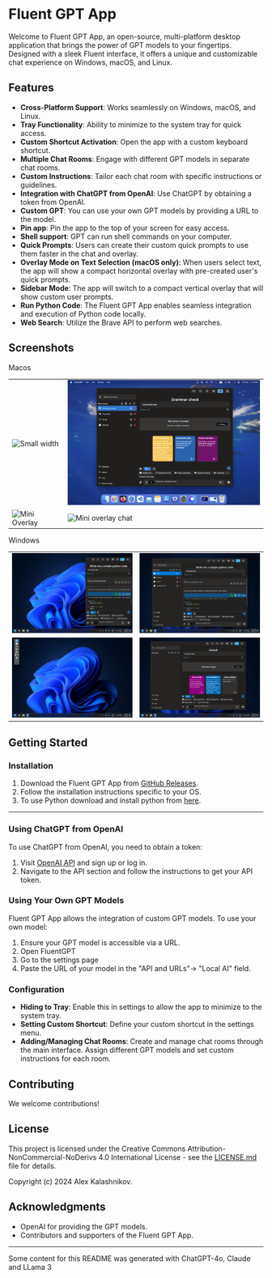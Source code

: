 # Fluent GPT App

Welcome to Fluent GPT App, an open-source, multi-platform desktop application that brings the power of GPT models to your fingertips. Designed with a sleek Fluent interface, it offers a unique and customizable chat experience on Windows, macOS, and Linux.

## Features

- **Cross-Platform Support**: Works seamlessly on Windows, macOS, and Linux.
- **Tray Functionality**: Ability to minimize to the system tray for quick access.
- **Custom Shortcut Activation**: Open the app with a custom keyboard shortcut.
- **Multiple Chat Rooms**: Engage with different GPT models in separate chat rooms.
- **Custom Instructions**: Tailor each chat room with specific instructions or guidelines.
- **Integration with ChatGPT from OpenAI**: Use ChatGPT by obtaining a token from OpenAI.
- **Custom GPT**: You can use your own GPT models by providing a URL to the model. 
- **Pin app**: Pin the app to the top of your screen for easy access.
- **Shell support**: GPT can run shell commands on your computer.
- **Quick Prompts**: Users can create their custom quick prompts to use them faster in the chat and overlay.
- **Overlay Mode on Text Selection (macOS only)**: When users select text, the app will show a compact horizontal overlay with pre-created user's quick prompts.
- **Sidebar Mode**: The app will switch to a compact vertical overlay that will show custom user prompts.
- **Run Python Code**: The Fluent GPT App enables seamless integration and execution of Python code locally.
- **Web Search**: Utilize the Brave API to perform web searches.

## Screenshots
Macos
<table>
  <tr>
    <td><img src="images-preview/1-macos.png" alt="Small width" width="400"/></td>
    <td><img src="images-preview/2-macos.png" alt="Main window" width="400"/></td>
  </tr>
  <tr>
    <td><img src="images-preview/3-macos.png" alt="Mini Overlay" width="400"/></td>
    <td><img src="images-preview/4-macos.png" alt="Mini overlay chat" width="400"/></td>
  </tr>
</table>

Windows
<table>
  <tr>
  <td><img src="images-preview/4-win.png" alt="Screenshot 4" width="400"/></td>
    <td><img src="images-preview/2-win.png" alt="Screenshot 2" width="400"/></td>
  </tr>
  <tr>
    <td><img src="images-preview/3-win.png" alt="Screenshot 3" width="400"/></td>
    <td><img src="images-preview/1-win.png" alt="Screenshot 1" width="400"/></td>
  </tr>
</table>

## Getting Started

### Installation

1. Download the Fluent GPT App from [GitHub Releases](https://github.com/realkalash/fluent_gpt_app/releases).
2. Follow the installation instructions specific to your OS.
3. To use Python download and install python from [here](https://www.python.org/downloads/).
   
---

### Using ChatGPT from OpenAI

To use ChatGPT from OpenAI, you need to obtain a token:

1. Visit [OpenAI API](https://beta.openai.com/signup/) and sign up or log in.
2. Navigate to the API section and follow the instructions to get your API token.

### Using Your Own GPT Models

Fluent GPT App allows the integration of custom GPT models. To use your own model:

1. Ensure your GPT model is accessible via a URL.
2. Open FluentGPT
3. Go to the settings page
4. Paste the URL of your model in the "API and URLs"-> "Local AI" field.

### Configuration

- **Hiding to Tray**: Enable this in settings to allow the app to minimize to the system tray.
- **Setting Custom Shortcut**: Define your custom shortcut in the settings menu.
- **Adding/Managing Chat Rooms**: Create and manage chat rooms through the main interface. Assign different GPT models and set custom instructions for each room.

## Contributing

We welcome contributions!

## License

This project is licensed under the Creative Commons Attribution-NonCommercial-NoDerivs 4.0 International License - see the [LICENSE.md](LICENSE.md) file for details.

Copyright (c) 2024 Alex Kalashnikov.

## Acknowledgments

- OpenAI for providing the GPT models.
- Contributors and supporters of the Fluent GPT App.

---
Some content for this README was generated with ChatGPT-4o, Claude and LLama 3
